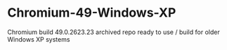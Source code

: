 # Chromium-49-Windows-XP
Chromium build 49.0.2623.23 archived repo ready to use / build for older Windows XP systems
